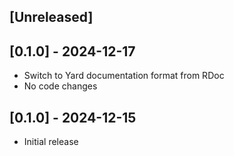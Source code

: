 ## [Unreleased]

## [0.1.0] - 2024-12-17

- Switch to Yard documentation format from RDoc
- No code changes

## [0.1.0] - 2024-12-15

- Initial release
